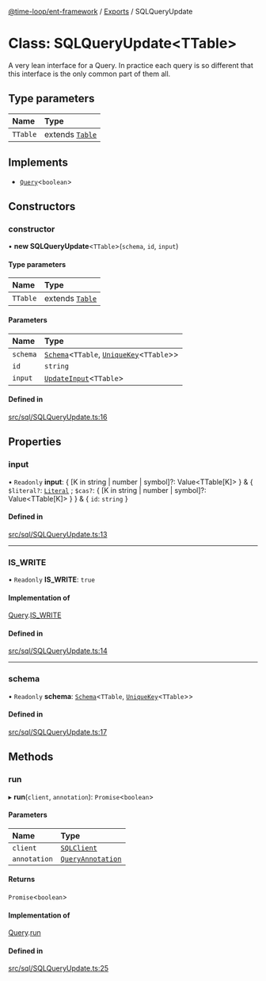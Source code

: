 [@time-loop/ent-framework](../README.md) / [Exports](../modules.md) / SQLQueryUpdate

# Class: SQLQueryUpdate<TTable\>

A very lean interface for a Query. In practice each query is so different
that this interface is the only common part of them all.

## Type parameters

| Name | Type |
| :------ | :------ |
| `TTable` | extends [`Table`](../modules.md#table) |

## Implements

- [`Query`](../interfaces/Query.md)<`boolean`\>

## Constructors

### constructor

• **new SQLQueryUpdate**<`TTable`\>(`schema`, `id`, `input`)

#### Type parameters

| Name | Type |
| :------ | :------ |
| `TTable` | extends [`Table`](../modules.md#table) |

#### Parameters

| Name | Type |
| :------ | :------ |
| `schema` | [`Schema`](Schema.md)<`TTable`, [`UniqueKey`](../modules.md#uniquekey)<`TTable`\>\> |
| `id` | `string` |
| `input` | [`UpdateInput`](../modules.md#updateinput)<`TTable`\> |

#### Defined in

[src/sql/SQLQueryUpdate.ts:16](https://github.com/clickup/ent-framework/blob/master/src/sql/SQLQueryUpdate.ts#L16)

## Properties

### input

• `Readonly` **input**: { [K in string \| number \| symbol]?: Value<TTable[K]\> } & { `$literal?`: [`Literal`](../modules.md#literal) ; `$cas?`: { [K in string \| number \| symbol]?: Value<TTable[K]\> }  } & { `id`: `string`  }

#### Defined in

[src/sql/SQLQueryUpdate.ts:13](https://github.com/clickup/ent-framework/blob/master/src/sql/SQLQueryUpdate.ts#L13)

___

### IS\_WRITE

• `Readonly` **IS\_WRITE**: ``true``

#### Implementation of

[Query](../interfaces/Query.md).[IS_WRITE](../interfaces/Query.md#is_write)

#### Defined in

[src/sql/SQLQueryUpdate.ts:14](https://github.com/clickup/ent-framework/blob/master/src/sql/SQLQueryUpdate.ts#L14)

___

### schema

• `Readonly` **schema**: [`Schema`](Schema.md)<`TTable`, [`UniqueKey`](../modules.md#uniquekey)<`TTable`\>\>

#### Defined in

[src/sql/SQLQueryUpdate.ts:17](https://github.com/clickup/ent-framework/blob/master/src/sql/SQLQueryUpdate.ts#L17)

## Methods

### run

▸ **run**(`client`, `annotation`): `Promise`<`boolean`\>

#### Parameters

| Name | Type |
| :------ | :------ |
| `client` | [`SQLClient`](SQLClient.md) |
| `annotation` | [`QueryAnnotation`](../interfaces/QueryAnnotation.md) |

#### Returns

`Promise`<`boolean`\>

#### Implementation of

[Query](../interfaces/Query.md).[run](../interfaces/Query.md#run)

#### Defined in

[src/sql/SQLQueryUpdate.ts:25](https://github.com/clickup/ent-framework/blob/master/src/sql/SQLQueryUpdate.ts#L25)
